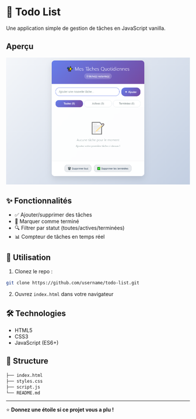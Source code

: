 # 📝 Todo List

Une application simple de gestion de tâches en JavaScript vanilla.

## Aperçu

![Todo-List](screenshot.png)

## ✨ Fonctionnalités

- ✅ Ajouter/supprimer des tâches
- 🔄 Marquer comme terminé
- 🔍 Filtrer par statut (toutes/actives/terminées)
- 📊 Compteur de tâches en temps réel

## 🚀 Utilisation

1. Clonez le repo :
```bash
git clone https://github.com/username/todo-list.git
```

2. Ouvrez `index.html` dans votre navigateur

## 🛠️ Technologies

- HTML5
- CSS3
- JavaScript (ES6+)

## 📁 Structure

```
├── index.html
├── styles.css
├── script.js
└── README.md
```

---

⭐ **Donnez une étoile si ce projet vous a plu !**